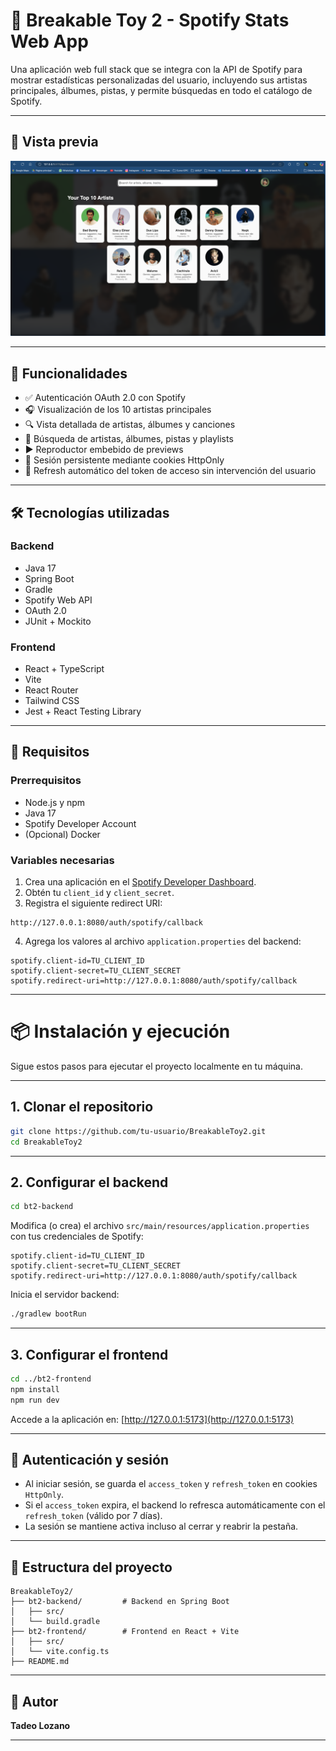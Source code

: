 # 🎵 Breakable Toy 2 - Spotify Stats Web App

Una aplicación web full stack que se integra con la API de Spotify para mostrar estadísticas personalizadas del usuario, incluyendo sus artistas principales, álbumes, pistas, y permite búsquedas en todo el catálogo de Spotify.

---

## 📸 Vista previa

<!-- Si tienes imágenes de la app, agrega aquí una captura de pantalla -->
![Dashboard Preview](./Dashboard2.png)

---

## 🚀 Funcionalidades

- ✅ Autenticación OAuth 2.0 con Spotify
- 🎧 Visualización de los 10 artistas principales
- 🔍 Vista detallada de artistas, álbumes y canciones
- 🧠 Búsqueda de artistas, álbumes, pistas y playlists
- ▶️ Reproductor embebido de previews
- 🔐 Sesión persistente mediante cookies HttpOnly
- 🔁 Refresh automático del token de acceso sin intervención del usuario

---

## 🛠️ Tecnologías utilizadas

### Backend
- Java 17
- Spring Boot
- Gradle
- Spotify Web API
- OAuth 2.0
- JUnit + Mockito

### Frontend
- React + TypeScript
- Vite
- React Router
- Tailwind CSS
- Jest + React Testing Library

---

## 🧪 Requisitos

### Prerrequisitos

- Node.js y npm
- Java 17
- Spotify Developer Account
- (Opcional) Docker

### Variables necesarias

1. Crea una aplicación en el [Spotify Developer Dashboard](https://developer.spotify.com/dashboard).
2. Obtén tu `client_id` y `client_secret`.
3. Registra el siguiente redirect URI:

```
http://127.0.0.1:8080/auth/spotify/callback
```

4. Agrega los valores al archivo `application.properties` del backend:

```properties
spotify.client-id=TU_CLIENT_ID
spotify.client-secret=TU_CLIENT_SECRET
spotify.redirect-uri=http://127.0.0.1:8080/auth/spotify/callback
```

---

# 📦 Instalación y ejecución

Sigue estos pasos para ejecutar el proyecto localmente en tu máquina.

---

## 1. Clonar el repositorio

```bash
git clone https://github.com/tu-usuario/BreakableToy2.git
cd BreakableToy2
```

---

## 2. Configurar el backend

```bash
cd bt2-backend
```

Modifica (o crea) el archivo `src/main/resources/application.properties` con tus credenciales de Spotify:

```properties
spotify.client-id=TU_CLIENT_ID
spotify.client-secret=TU_CLIENT_SECRET
spotify.redirect-uri=http://127.0.0.1:8080/auth/spotify/callback
```

Inicia el servidor backend:

```bash
./gradlew bootRun
```

---

## 3. Configurar el frontend

```bash
cd ../bt2-frontend
npm install
npm run dev
```

Accede a la aplicación en: [http://127.0.0.1:5173](http://127.0.0.1:5173)

---

## 🔐 Autenticación y sesión

- Al iniciar sesión, se guarda el `access_token` y `refresh_token` en cookies `HttpOnly`.
- Si el `access_token` expira, el backend lo refresca automáticamente con el `refresh_token` (válido por 7 días).
- La sesión se mantiene activa incluso al cerrar y reabrir la pestaña.

---

## 🧾 Estructura del proyecto

```
BreakableToy2/
├── bt2-backend/         # Backend en Spring Boot
│   ├── src/
│   └── build.gradle
├── bt2-frontend/        # Frontend en React + Vite
│   ├── src/
│   └── vite.config.ts
├── README.md
```

---

## 👤 Autor

**Tadeo Lozano**  

---
